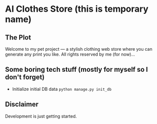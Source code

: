 # AI Clothes Store (this is temporary name)
## The Plot
Welcome to my pet project — a stylish clothing web store where you can generate any print you like. All rights reserved by me (for now)... 

## Some boring tech stuff (mostly for myself so I don't forget)
- Initialize initial DB data `python manage.py init_db`

## Disclaimer
Development is just getting started.